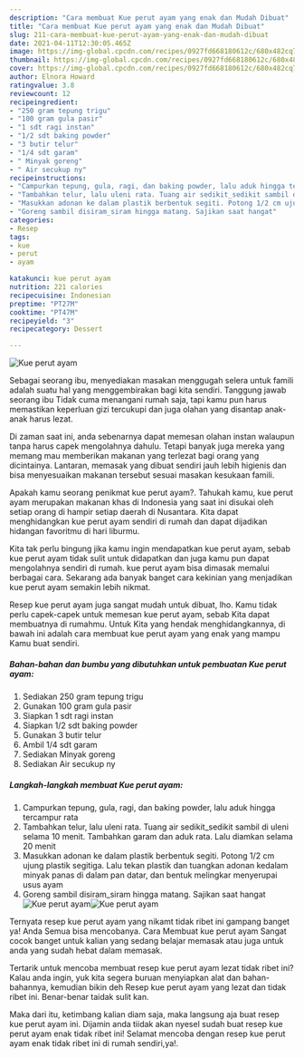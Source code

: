 ```yaml
---
description: "Cara membuat Kue perut ayam yang enak dan Mudah Dibuat"
title: "Cara membuat Kue perut ayam yang enak dan Mudah Dibuat"
slug: 211-cara-membuat-kue-perut-ayam-yang-enak-dan-mudah-dibuat
date: 2021-04-11T12:30:05.465Z
image: https://img-global.cpcdn.com/recipes/0927fd668180612c/680x482cq70/kue-perut-ayam-foto-resep-utama.jpg
thumbnail: https://img-global.cpcdn.com/recipes/0927fd668180612c/680x482cq70/kue-perut-ayam-foto-resep-utama.jpg
cover: https://img-global.cpcdn.com/recipes/0927fd668180612c/680x482cq70/kue-perut-ayam-foto-resep-utama.jpg
author: Elnora Howard
ratingvalue: 3.8
reviewcount: 12
recipeingredient:
- "250 gram tepung trigu"
- "100 gram gula pasir"
- "1 sdt ragi instan"
- "1/2 sdt baking powder"
- "3 butir telur"
- "1/4 sdt garam"
- " Minyak goreng"
- " Air secukup ny"
recipeinstructions:
- "Campurkan tepung, gula, ragi, dan baking powder, lalu aduk hingga tercampur rata"
- "Tambahkan telur, lalu uleni rata. Tuang air sedikit_sedikit sambil di uleni selama 10 menit. Tambahkan garam dan aduk rata. Lalu diamkan selama 20 menit"
- "Masukkan adonan ke dalam plastik berbentuk segiti. Potong 1/2 cm ujung plastik segitiga. Lalu tekan plastik dan tuangkan adonan kedalam minyak panas di dalam pan datar, dan bentuk melingkar menyerupai usus ayam"
- "Goreng sambil disiram_siram hingga matang. Sajikan saat hangat"
categories:
- Resep
tags:
- kue
- perut
- ayam

katakunci: kue perut ayam 
nutrition: 221 calories
recipecuisine: Indonesian
preptime: "PT27M"
cooktime: "PT47M"
recipeyield: "3"
recipecategory: Dessert

---
```



![Kue perut ayam](https://img-global.cpcdn.com/recipes/0927fd668180612c/680x482cq70/kue-perut-ayam-foto-resep-utama.jpg)

Sebagai seorang ibu, menyediakan masakan menggugah selera untuk famili adalah suatu hal yang menggembirakan bagi kita sendiri. Tanggung jawab seorang ibu Tidak cuma menangani rumah saja, tapi kamu pun harus memastikan keperluan gizi tercukupi dan juga olahan yang disantap anak-anak harus lezat.

Di zaman  saat ini, anda sebenarnya dapat memesan olahan instan walaupun tanpa harus capek mengolahnya dahulu. Tetapi banyak juga mereka yang memang mau memberikan makanan yang terlezat bagi orang yang dicintainya. Lantaran, memasak yang dibuat sendiri jauh lebih higienis dan bisa menyesuaikan makanan tersebut sesuai masakan kesukaan famili. 



Apakah kamu seorang penikmat kue perut ayam?. Tahukah kamu, kue perut ayam merupakan makanan khas di Indonesia yang saat ini disukai oleh setiap orang di hampir setiap daerah di Nusantara. Kita dapat menghidangkan kue perut ayam sendiri di rumah dan dapat dijadikan hidangan favoritmu di hari liburmu.

Kita tak perlu bingung jika kamu ingin mendapatkan kue perut ayam, sebab kue perut ayam tidak sulit untuk didapatkan dan juga kamu pun dapat mengolahnya sendiri di rumah. kue perut ayam bisa dimasak memalui berbagai cara. Sekarang ada banyak banget cara kekinian yang menjadikan kue perut ayam semakin lebih nikmat.

Resep kue perut ayam juga sangat mudah untuk dibuat, lho. Kamu tidak perlu capek-capek untuk memesan kue perut ayam, sebab Kita dapat membuatnya di rumahmu. Untuk Kita yang hendak menghidangkannya, di bawah ini adalah cara membuat kue perut ayam yang enak yang mampu Kamu buat sendiri.

<!--inarticleads1-->

##### Bahan-bahan dan bumbu yang dibutuhkan untuk pembuatan Kue perut ayam:

1. Sediakan 250 gram tepung trigu
1. Gunakan 100 gram gula pasir
1. Siapkan 1 sdt ragi instan
1. Siapkan 1/2 sdt baking powder
1. Gunakan 3 butir telur
1. Ambil 1/4 sdt garam
1. Sediakan  Minyak goreng
1. Sediakan  Air secukup ny




<!--inarticleads2-->

##### Langkah-langkah membuat Kue perut ayam:

1. Campurkan tepung, gula, ragi, dan baking powder, lalu aduk hingga tercampur rata
1. Tambahkan telur, lalu uleni rata. Tuang air sedikit_sedikit sambil di uleni selama 10 menit. Tambahkan garam dan aduk rata. Lalu diamkan selama 20 menit
1. Masukkan adonan ke dalam plastik berbentuk segiti. Potong 1/2 cm ujung plastik segitiga. Lalu tekan plastik dan tuangkan adonan kedalam minyak panas di dalam pan datar, dan bentuk melingkar menyerupai usus ayam
1. Goreng sambil disiram_siram hingga matang. Sajikan saat hangat
<img src="https://img-global.cpcdn.com/steps/cb15032330ffc634/160x128cq70/kue-perut-ayam-langkah-memasak-4-foto.jpg" alt="Kue perut ayam"><img src="https://img-global.cpcdn.com/steps/bbacc2796a8fb9d0/160x128cq70/kue-perut-ayam-langkah-memasak-4-foto.jpg" alt="Kue perut ayam">



Ternyata resep kue perut ayam yang nikamt tidak ribet ini gampang banget ya! Anda Semua bisa mencobanya. Cara Membuat kue perut ayam Sangat cocok banget untuk kalian yang sedang belajar memasak atau juga untuk anda yang sudah hebat dalam memasak.

Tertarik untuk mencoba membuat resep kue perut ayam lezat tidak ribet ini? Kalau anda ingin, yuk kita segera buruan menyiapkan alat dan bahan-bahannya, kemudian bikin deh Resep kue perut ayam yang lezat dan tidak ribet ini. Benar-benar taidak sulit kan. 

Maka dari itu, ketimbang kalian diam saja, maka langsung aja buat resep kue perut ayam ini. Dijamin anda tiidak akan nyesel sudah buat resep kue perut ayam enak tidak ribet ini! Selamat mencoba dengan resep kue perut ayam enak tidak ribet ini di rumah sendiri,ya!.

